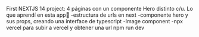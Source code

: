First NEXTJS 14 project: 4 páginas con un componente Hero distinto c/u.
Lo que aprendí en esta app🧮 
-estructura de urls en next
-componente hero y sus props, creando una interface de typescript
-Image component
-npx vercel para subir a vercel y obtener una url
npm run dev